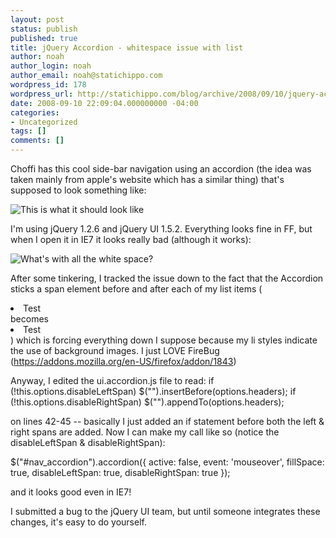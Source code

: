 ```yaml
---
layout: post
status: publish
published: true
title: jQuery Accordion - whitespace issue with list
author: noah
author_login: noah
author_email: noah@statichippo.com
wordpress_id: 178
wordpress_url: http://statichippo.com/blog/archive/2008/09/10/jquery-accordion-whitespace-issue-with-list-to-beat-a-dead-horse.aspx
date: 2008-09-10 22:09:04.000000000 -04:00
categories:
- Uncategorized
tags: []
comments: []
---
```

Choffi has this cool side-bar navigation using an accordion (the idea was taken mainly from apple's website which has a similar thing) that's supposed to look something like:

![This is what it should look like](http://noahblu.files.wordpress.com/2008/09/1.jpg "What it's supposed to look like")

I'm using jQuery 1.2.6 and jQuery UI 1.5.2. Everything looks fine in FF, but when I open it in IE7 it looks really bad (although it works):

![What's with all the white space?](http://noahblu.files.wordpress.com/2008/09/y1puuhsvpw8uxcl7ytla7ekypkaekuvnxqqecrhuwgvcobxdom4qkq-rikuricae26m3xa7ow4gjz4.jpg "Ugghhhhhh")

After some tinkering, I tracked the issue down to the fact that the Accordion sticks a span element before and after each of my list items (<li>Test</li> becomes <span></span><li>Test</li><span></span>) which is forcing everything down I suppose because my li styles indicate the use of background images. I just LOVE FireBug (https://addons.mozilla.org/en-US/firefox/addon/1843)

Anyway, I edited the ui.accordion.js file to read:
if (!this.options.disableLeftSpan)
$("<span class="ui-accordion-left">").insertBefore(options.headers);</span>
if (!this.options.disableRightSpan)
$("<span class="ui-accordion-right">").appendTo(options.headers);</span>

on lines 42-45 -- basically I just added an if statement before both the left & right spans are added. Now I can make my call like so (notice the disableLeftSpan & disableRightSpan):

$("#nav_accordion").accordion({
active: false,
event: 'mouseover',
fillSpace: true,
disableLeftSpan: true,
disableRightSpan: true
});

and it looks good even in IE7!

I submitted a bug to the jQuery UI team, but until someone integrates these changes, it's easy to do yourself.
